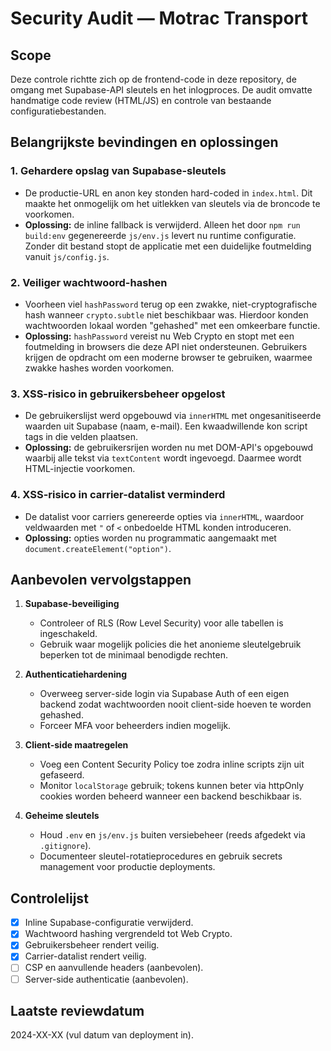 # Security Audit — Motrac Transport

## Scope
Deze controle richtte zich op de frontend-code in deze repository, de omgang met Supabase-API sleutels en het inlogproces. De audit omvatte handmatige code review (HTML/JS) en controle van bestaande configuratiebestanden.

## Belangrijkste bevindingen en oplossingen

### 1. Gehardere opslag van Supabase-sleutels
- De productie-URL en anon key stonden hard-coded in `index.html`. Dit maakte het onmogelijk om het uitlekken van sleutels via de broncode te voorkomen.
- **Oplossing:** de inline fallback is verwijderd. Alleen het door `npm run build:env` gegenereerde `js/env.js` levert nu runtime configuratie. Zonder dit bestand stopt de applicatie met een duidelijke foutmelding vanuit `js/config.js`.

### 2. Veiliger wachtwoord-hashen
- Voorheen viel `hashPassword` terug op een zwakke, niet-cryptografische hash wanneer `crypto.subtle` niet beschikbaar was. Hierdoor konden wachtwoorden lokaal worden "gehashed" met een omkeerbare functie.
- **Oplossing:** `hashPassword` vereist nu Web Crypto en stopt met een foutmelding in browsers die deze API niet ondersteunen. Gebruikers krijgen de opdracht om een moderne browser te gebruiken, waarmee zwakke hashes worden voorkomen.

### 3. XSS-risico in gebruikersbeheer opgelost
- De gebruikerslijst werd opgebouwd via `innerHTML` met ongesanitiseerde waarden uit Supabase (naam, e-mail). Een kwaadwillende kon script tags in die velden plaatsen.
- **Oplossing:** de gebruikersrijen worden nu met DOM-API's opgebouwd waarbij alle tekst via `textContent` wordt ingevoegd. Daarmee wordt HTML-injectie voorkomen.

### 4. XSS-risico in carrier-datalist verminderd
- De datalist voor carriers genereerde opties via `innerHTML`, waardoor veldwaarden met `"` of `<` onbedoelde HTML konden introduceren.
- **Oplossing:** opties worden nu programmatic aangemaakt met `document.createElement("option")`.

## Aanbevolen vervolgstappen

1. **Supabase-beveiliging**
   - Controleer of RLS (Row Level Security) voor alle tabellen is ingeschakeld.
   - Gebruik waar mogelijk policies die het anonieme sleutelgebruik beperken tot de minimaal benodigde rechten.

2. **Authenticatiehardening**
   - Overweeg server-side login via Supabase Auth of een eigen backend zodat wachtwoorden nooit client-side hoeven te worden gehashed.
   - Forceer MFA voor beheerders indien mogelijk.

3. **Client-side maatregelen**
   - Voeg een Content Security Policy toe zodra inline scripts zijn uit gefaseerd.
   - Monitor `localStorage` gebruik; tokens kunnen beter via httpOnly cookies worden beheerd wanneer een backend beschikbaar is.

4. **Geheime sleutels**
   - Houd `.env` en `js/env.js` buiten versiebeheer (reeds afgedekt via `.gitignore`).
   - Documenteer sleutel-rotatieprocedures en gebruik secrets management voor productie deployments.

## Controlelijst
- [x] Inline Supabase-configuratie verwijderd.
- [x] Wachtwoord hashing vergrendeld tot Web Crypto.
- [x] Gebruikersbeheer rendert veilig.
- [x] Carrier-datalist rendert veilig.
- [ ] CSP en aanvullende headers (aanbevolen).
- [ ] Server-side authenticatie (aanbevolen).

## Laatste reviewdatum
2024-XX-XX (vul datum van deployment in).
